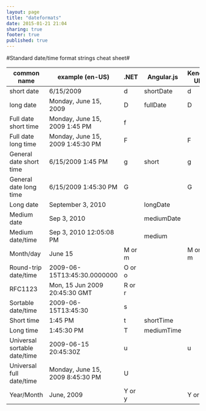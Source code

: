 ```yaml
---
layout: page
title: "dateformats"
date: 2015-01-21 21:04
sharing: true
footer: true
published: true
---
```

#Standard date/time format strings cheat sheet#

<table class="dateformat">
<thead>
<tr><th>common name</th><th>example (en-US)</th><th>.NET</th><th>Angular.js</th><th>Kendo UI</th></tr>
</thead>
<tbody>
<tr>
<td>short date</td><td>6/15/2009</td><td>d</td><td>shortDate</td><td>d</td>
</tr>
<tr>
<td>long date</td><td>Monday, June 15, 2009</td><td>D</td><td>fullDate</td><td>D</td>
</tr>
<tr>
<td>Full date short time</td><td>Monday, June 15, 2009 1:45 PM</td><td>f</td><td></td><td></td>
</tr>
<tr>
<td>Full date long time</td><td>Monday, June 15, 2009 1:45:30 PM</td><td>F</td><td></td><td>F</td>
</tr>
<tr>
<td>General date short time</td><td>6/15/2009 1:45 PM</td><td>g</td><td>short</td><td>g</td>
</tr>
<tr>
<td>General date long time</td><td>6/15/2009 1:45:30 PM</td><td>G</td><td></td><td>G</td>
</tr>
<tr>
<td>Long date</td><td>September 3, 2010</td><td></td><td>longDate</td><td></td>
</tr>
<tr>
<td>Medium date</td><td>Sep 3, 2010</td><td></td><td>mediumDate</td><td></td>
</tr>
<tr>
<td>Medium date/time</td><td>Sep 3, 2010 12:05:08 PM</td><td></td><td>medium</td><td></td>
</tr>
<tr>
<td>Month/day</td><td>June 15</td><td>M or m</td><td></td><td>M or m</td>
</tr>
<tr>
<td>Round-trip date/time</td><td>2009-06-15T13:45:30.0000000</td><td>O or o</td><td></td><td></td>
</tr>
<tr>
<td>RFC1123</td><td>Mon, 15 Jun 2009 20:45:30 GMT</td><td>R or r</td><td></td><td></td>
</tr>
<tr>
<td>Sortable date/time</td><td>2009-06-15T13:45:30</td><td>s</td><td></td><td></td>
</tr>
<tr>
<td>Short time</td><td>1:45 PM</td><td>t</td><td>shortTime</td><td></td>
</tr>
<tr>
<td>Long time</td><td>1:45:30 PM</td><td>T</td><td>mediumTime</td><td></td>
</tr>
<tr>
<td>Universal sortable date/time</td><td>2009-06-15 20:45:30Z</td><td>u</td><td></td><td>u</td>
</tr>
<tr>
<td>Universal full date/time</td><td>Monday, June 15, 2009 8:45:30 PM</td><td>U</td><td></td><td></td>
</tr>
<tr>
<td>Year/Month</td><td>June, 2009</td><td>Y or y</td><td></td><td>Y or y</td>
</tr>
</tbody>
</table>

